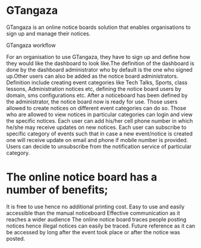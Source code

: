 GTangaza
========
GTangaza is an online notice boards solution that enables organisations to sign up and manage their notices.

  GTangaza workflow
  
For an organisation to use GTangaza, they have to sign up and define how they would like 
the dashboard to look like.The definition of the dashboard is done by the dashboard administrator 
who by default is the one who signed up.Other users can also be added as the notice board administrators. 
Definition include creating event categories like Tech Talks, Sports, class lessons, Administration 
notices etc, defining the notice board users by domain, sms configurations etc.
After a noticeboard has been defined by the administrator, the notice board now is ready for use.
Those users allowed to create notices on different event categories can do so. Those who are allowed to
view notices in particular categories can login and view the specific notices.
Each user can add his/her cell phone number in which he/she may receive updates on new notices.
Each user can subscribe to specific category of events such that in case a new event/notice is created 
one will receive update on email and phone if mobile number is provided. Users can decide to unsubscribe 
from the notification service of particular category.

The online notice board has a number of benefits;
=================================================
It is free to use hence no additional printing cost.
Easy to use and easily accessible than the manual noticeboard
Effective communication as it reaches a wider audience
The online notice board traces people posting notices hence illegal notices can easily be traced.
Future reference as it can be accessed by long after the event took place or after the notice was posted.
